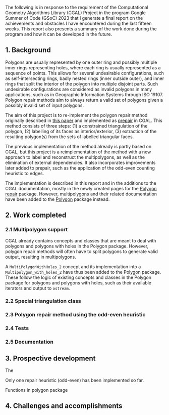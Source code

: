 The following is in response to the requirement of the Computational Geometry Algorithms Library (CGAL) Project in the program Google Summer of Code (GSoC) 2023 that I generate a final report on the achievements and obstacles I have encountered during the last fifteen weeks. This report also presents a summary of the work done during the program and how it can be developed in the future.

## 1. Background

Polygons are usually represented by one outer ring and possibly multiple inner rings representing holes, where each ring is usually represented as a sequence of points. This allows for several undesirable configurations, such as self-intersecting rings, badly nested rings (inner outside outer), and inner rings that split the interior of the polygon into multiple disjoint parts. Such undesirable configurations are considered as invalid polygons in many applications, such as in Geographic Information Systems through ISO 19107. Polygon repair methods aim to always return a valid set of polygons given a possibly invalid set of input polygons.

The aim of this project is to re-implement the polygon repair method originally described in [this paper](https://doi.org/10.1016/j.cageo.2014.01.009) and implemented as [prepair](https://github.com/tudelft3d/prepair) in CGAL. This method consists of three steps: (1) a constrained triangulation of the polygon, (2) labelling of its faces as interior/exterior, (3) extraction of the resulting polygon(s) from the sets of labelled triangular faces.

The previous implementation of the method already is partly based on CGAL, but this project is a reimplementation of the method with a new approach to label and reconstruct the multipolygons, as well as the elimination of external dependencies. It also incorporates improvements later added to prepair, such as the application of the odd-even counting heuristic to edges.

The implementation is described in this report and in the additions to the CGAL documentation, mostly in the newly created pages for the [Polygon repair](https://kenohori.github.io/cgal-polygon-repair-docs/Polygon_repair/index.html) package. However, multipolygons and their related documentation have been added to the [Polygon](https://kenohori.github.io/cgal-polygon-repair-docs/Polygon/index.html) package instead.

## 2. Work completed

### 2.1 Multipolygon support

CGAL already contains concepts and classes that are meant to deal with polygons and polygons with holes in the Polygon package. However, polygon repair methods will often have to split polygons to generate valid output, resulting in multipolygons.

A `MultiPolygonWithHoles_2` concept and its implementation into a `Multipolygon_with_holes_2` have thus been added to the Polygon package. These follow the logic of existing concepts and classes in the Polygon package for polygons and polygons with holes, such as their available iterators and output to `ostream`.

### 2.2 Special triangulation class

### 2.3 Polygon repair method using the odd-even heuristic

### 2.4 Tests

### 2.5 Documentation

## 3. Prospective development

The 

Only one repair heuristic (odd-even) has been implemented so far.

Functions in polygon package

## 4. Challenges and accomplishments

